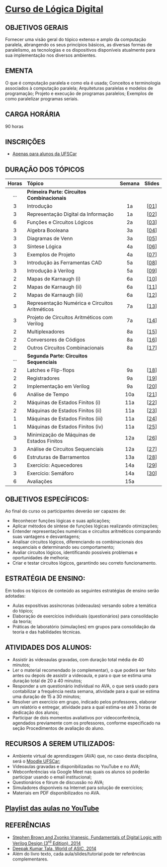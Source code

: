 # [Curso de Lógica Digital](slides/00_plano.pdf)

## OBJETIVOS GERAIS 

Fornecer uma visão geral do tópico extenso e amplo da computação paralela, abrangendo os seus princípios básicos, as diversas formas de paralelismo,  as tecnologias e os dispositivos disponíveis atualmente para sua implementação nos diversos ambientes. 

## EMENTA 

O que é computação paralela e como ela é usada; Conceitos e terminologia associados à computação paralela; Arquiteturas paralelas e modelos de programação; Projeto e execução de programas paralelos; Exemplos de como paralelizar programas seriais.

## CARGA HORÁRIA

90 horas

## INSCRIÇÕES

- [Apenas para alunos da UFSCar](https://sistemas.ufscar.br/siga/)

## DURAÇÃO DOS TÓPICOS

Horas | Tópico       | Semana | Slides
:---: | :----------- | :----: | :----:
 ... | **Primeira Parte: Circuitos Combinacionais**		|     |
3 | Introdução  						|  1a | [[01](slides/01_intro.pdf)]
3 | Representação Digital da Informação				|  1a | [[02](slides/02_digital.pdf)]
6 | Funções e Circuitos Lógicos 				|  2a | [[03](slides/03_funcirc.pdf)]
3 | Algebra Booleana						|  3a | [[04](slides/04_boolean.pdf)]
3 | Diagramas de Venn						|  3a | [[05](slides/05_venn.pdf)]
3 | Síntese Lógica						|  4a | [[06](slides/06_sint.pdf)]
3 | Exemplos de Projeto						|  4a | [[07](slides/07_exem.pdf)]
3 | Introdução às Ferramentas CAD				|  5a | [[08](slides/08_cad.pdf)]
3 | Introdução à Verilog					|  5a | [[09](slides/09_verilog.pdf)]
2 | Mapas de Karnaugh (i)					|  6a | [[10](slides/10_karn.pdf)]
2 | Mapas de Karnaugh (ii)					|  6a | [[11](slides/11_karn.pdf)]
2 | Mapas de Karnaugh (iii)					|  6a | [[12](slides/12_karn.pdf)]
3 | Representação Numérica e Circuitos Aritméticos		|  7a | [[13](slides/13_arit.pdf)]
3 | Projeto de Circuitos Aritméticos com Verilog		|  7a | [[14](slides/14_verilog.pdf)]
2 | Multiplexadores						|  8a | [[15](slides/15_mux.pdf)]
2 | Conversores de Códigos					|  8a | [[16](slides/16_conv.pdf)]
2 | Outros Circuitos Combinacionais				|  8a | [[17](slides/17_alu.pdf)]
 ... | **Segunda Parte: Circuitos Sequenciais**			|     |
2 | Latches e Flip-flops					|  9a | [[18](slides/18_latchff.pdf)]
2 | Registradores						|  9a | [[19](slides/19_regs.pdf)]
2 | Implementação em Verilog					|  9a | [[20](slides/20_verilog.pdf)]
6 | Análise de Tempo						| 10a | [[21](slides/21_temp.pdf)]
2 | Máquinas de Estados Finitos	(i)				| 11a | [[22](slides/22_fsm.pdf)]
2 | Máquinas de Estados Finitos	(ii)				| 11a | [[23](slides/23_fsm.pdf)]
1 | Máquinas de Estados Finitos	(iii)				| 11a | [[24](slides/24_fsm.pdf)]
1 | Máquinas de Estados Finitos	(iv)				| 11a | [[25](slides/25_fsm.pdf)]
3 | Minimização	de Máquinas de Estados Finitos			| 12a | [[26](slides/26_mini.pdf)]
3 | Análise de Circuitos Sequenciais				| 12a | [[27](slides/27_analise.pdf)]
6 | Estruturas de Barramentos					| 13a | [[28](slides/28_bar.pdf)]
3 | Exercício: Aquecedores					| 14a | [[29](slides/29_aquece.pdf)]
3 | Exercício: Semáforo						| 14a | [[30](slides/30_sinal.pdf)]
6 | Avaliações							| 15a | 

## OBJETIVOS ESPECÍFICOS:

Ao final do curso os participantes deverão ser capazes de:
- Reconhecer funções lógicas e suas aplicações;
- Aplicar métodos de síntese de funções lógicas realizando otimizações;
- Entender representações numéricas e circuitos aritméticos comparando suas vantagens e desvantagens;
- Analisar circuitos lógicos, diferenciando os combinacionais dos sequenciais e determinando seu comportamento;
- Avaliar circuitos lógicos, identificando possíveis problemas e oportunidades de melhoria;
- Criar e testar circuitos lógicos, garantindo seu correto funcionamento.

## ESTRATÉGIA DE ENSINO:

Em todos os tópicos de conteúdo as seguintes estratégias de ensino serão adotadas:
- Aulas expositivas assíncronas (videoaulas) versando sobre a temática do tópico;
- Elaboração de exercícios individuais (questionários) para consolidação da teoria;
- Práticas de laboratório (simulações) em grupos para consolidação da teoria e das habilidades técnicas.

## ATIVIDADES DOS ALUNOS:

- Assistir às videoaulas gravadas, com duração total média de 40 minutos;
- Ler o material recomendado (e complementar), o que poderá ser feito antes ou depois de assistir a videoaula, e para o que se estima uma duração total de 20 a 40 minutos;
- Responder a um questionário individual no AVA, o que será usado para contabilizar a frequência nesta semana, atividade para a qual se estima uma duração de 15 a 30 minutos;
- Resolver um exercício em grupo, indicado pelos professores, elaborar um relatório e entregar, atividade para a qual estima-se até 3 horas de dedicação dos alunos;
- Participar de dois momentos avaliativos por videoconferência, agendados previamente com os professores, conforme especificado na seção Procedimentos de avaliação do aluno.

## RECURSOS A SEREM UTILIZADOS:

- Ambiente virtual de aprendizagem (AVA) que, no caso desta disciplina, será o [Moodle UFSCar](https://ava2.ead.ufscar.br/);
- Videoaulas gravadas e disponibilizadas no YouTube e no AVA;
- Webconferências via Google Meet nas quais os alunos só poderão participar usando o email institucional;
- Questionários e fórum de discussão no AVA;
- Simuladores disponíveis na Internet para solução de
exercícios;
- Materiais em PDF disponibilizados no AVA.

## [Playlist das aulas no YouTube](https://www.youtube.com/playlist?list=PLhaFCmjMNuYZjAdJtC2WfDeHgR3daM9Tm)

## REFERÊNCIAS

- [Stephen Brown and Zvonko Vranesic, Fundamentals of Digital Logic with Verilog Design (3<sup>rd</sup> Edition), 2014](https://www.mheducation.com/highered/product/fundamentals-digital-logic-verilog-design-brown-vranesic/M9780073380544.html)
- [Deepak Kumar Tala, World of ASIC, 2014](https://asic-world.com/)
- Além do livro texto, cada aula/slides/tutorial pode ter referências complementares. 
